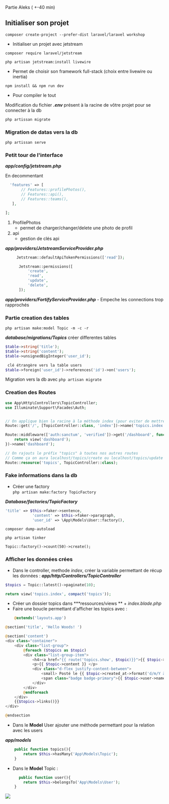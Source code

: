 Partie Aleks ( +-40 min)

## Initialiser son projet

```composer create-project --prefer-dist laravel/laravel workshop```


- Initialiser un projet avec jetstream

``composer require laravel/jetstream``

``php artisan jetstream:install livewire``
- Permet de choisir son framework full-stack (choix entre livewire ou inertia)

``npm install && npm run dev``
- Pour compiler le tout

Modification du fichier ***.env*** présent à la racine de vôtre projet pour se connecter à la db

``php artissan migrate``

### Migration de datas vers la db

``php artissan serve``

### Petit tour de l'interface

***app/config/jetstream.php***

En decommentant
 ```PHP
   'features' => [
        // Features::profilePhotos(),
        // Features::api(),
        // Features::teams(),
    ],

];
```

1. ProfilePhotos
    - permet de charger/changer/delete une photo de profil
2. api
    - gestion de clés api


***app/providers/JetstreamServiceProvider.php***

  ```PHP
       Jetstream::defaultApiTokenPermissions(['read']);

        Jetstream::permissions([
            'create',
            'read',
            'update',
            'delete',
        ]);
 ```

***app/providers/FortifyServiceProvider.php***
    - Empeche les connections trop rapprochés


### Partie creation des tables 

``php artisan make:model Topic -m -c -r``

***database/migrations/Topics*** créer differentes tables

```PHP
$table->string('title');
$table->string('content');
$table->unsignedBigInteger('user_id');

 clé étrangère vers la table users
$table->foreign('user_id')->references('id')->on('users');
```

Migration vers la db avec 
``php artisan migrate``

### Creation des  **Routes**

```PHP
use App\Http\Controllers\TopicController;
use Illuminate\Support\Facades\Auth;


// On applique bien la racine à la méthode index (pour eviter de mettre localhost/topic/index)
Route::get('/', [TopicController::class, 'index'])->name('topics.index');

Route::middleware(['auth:sanctum', 'verified'])->get('/dashboard', function () {
    return view('dashboard');
})->name('dashboard');

// On rajouts le préfix "topics" à toutes nos autres routes
// Comme ça on aura localhost/topics/create ou localhost/topics/update
Route::resource('topics', TopicController::class);
```
### **Fake informations** dans la db

- Créer une factory  
```php artisan make:factory TopicFactory```  

***Database/factories/TopicFactory***

```PHP    
'title' => $this->faker->sentence,
            'content' => $this->faker->paragraph,
            'user_id' => \App\Models\User::factory(),
```
 
```composer dump-autoload```  

```php artisan tinker ``` 

``Topic::factory()->count(50)->create(); ``

### **Afficher les données** crées
- Dans le controller, methode *index*, créer la variable permettant de récup les données :
***app/http/Controllers/TopicController***
```PHP
$topics = Topic::latest()->paginate(10);

return view('topics.index', compact('topics'));
```
- Créer un dossier topics dans ***ressources/views ** + *index.blade.php* 
- Faire une boucle permettant d'afficher les topics avec : 
```PHP 
    @extends('layouts.app')

@section('title', 'Hello Woods! ')

@section('content')
<div class="container">
    <div class="list-group">
        @foreach ($topics as $topic)
        <div class="list-group-item">
            <h4><a href="{{ route('topics.show', $topic)}}">{{ $topic->title }}</a></h4>
            <p>{{ $topic->content }} </p>
            <div class="d-flex justify-content-between">
                <small> Posté le {{ $topic->created_at->format('d/m/Y à H:m') }}</small>
                <span class="badge badge-primary">{{ $topic->user->name }}</span>
            </div>
        </div>
        @endforeach
    </div>
    {{$topics->links()}}
</div>

@endsection
```
- Dans le **Model** User ajouter une méthode permettant pour la relation avec les users

***app/models*** 

```PHP
    public function topics(){
        return $this->hasMany('App\Models\Topic');
    }
```
- Dans le **Model** Topic : 
```PHP
      public function user(){
        return $this->belongsTo('App\Models\User');
    }
```

<img src="https://media.tenor.com/images/f38991362a89e2113ab04f6d12427ac9/tenor.gif">

